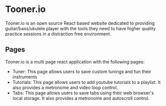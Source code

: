# Tooner.io

Tooner.io is an open source React based website dedicated to providing guitar/bass/ukulele player with the tools they need to have higher quality practice sessions in a distraction free environment.

## Pages

Tooner.io is a multi page react application with the following pages:

- Tuner: This page allows users to save custom tunings and tun their instruments
- Tutorials: This page allows users to add youtube tutorials to a playlist. It also provides a metronome and video loop control.
- Tabs: This page allows users to save tabs using their web browser's local storage. It also provides a metronome and autoscroll control.
